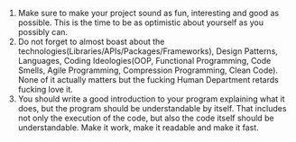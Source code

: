 1. Make sure to make your project sound as fun, interesting and good as possible. This is the time to be as optimistic about yourself as you possibly can.
2. Do not forget to almost boast about the technologies(Libraries/APIs/Packages/Frameworks), Design Patterns, Languages, Coding Ideologies(OOP, Functional Programming, Code Smells, Agile Programming, Compression Programming, Clean Code). None of it actually matters but the fucking Human Department retards fucking love it.
3. You should write a good introduction to your program explaining what it does, but the program should be understandable by itself. That includes not only the execution of the code, but also the code itself should be understandable. Make it work, make it readable and make it fast.